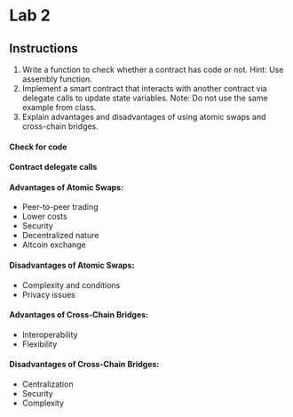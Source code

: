 # Lab 2

## Instructions
1. Write a function to check whether a contract has code or not. Hint: Use assembly function. 
2. Implement a smart contract that interacts with another contract via delegate calls to update state variables. Note: Do not use the same example from class. 
3. Explain advantages and disadvantages of using atomic swaps and cross-chain bridges. 

#### Check for code

#### Contract delegate calls

#### Advantages of Atomic Swaps:
   - Peer-to-peer trading
   - Lower costs
   - Security
   - Decentralized nature
   - Altcoin exchange

#### Disadvantages of Atomic Swaps:
   - Complexity and conditions
   - Privacy issues

#### Advantages of Cross-Chain Bridges:
   - Interoperability
   - Flexibility

#### Disadvantages of Cross-Chain Bridges:
   - Centralization
   - Security
   - Complexity
